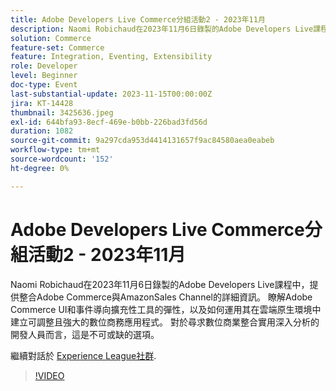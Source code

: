 ```yaml
---
title: Adobe Developers Live Commerce分組活動2 - 2023年11月
description: Naomi Robichaud在2023年11月6日錄製的Adobe Developers Live課程中，提供整合Adobe Commerce與AmazonSales Channel的詳細資訊。 瞭解Adobe Commerce UI和事件導向擴充性工具的彈性，以及如何運用其在雲端原生環境中建立可調整且強大的數位商務應用程式。 對於尋求數位商業整合實用深入分析的開發人員而言，這是不可或缺的選項。
solution: Commerce
feature-set: Commerce
feature: Integration, Eventing, Extensibility
role: Developer
level: Beginner
doc-type: Event
last-substantial-update: 2023-11-15T00:00:00Z
jira: KT-14428
thumbnail: 3425636.jpeg
exl-id: 644bfa93-8ecf-469e-b0bb-226bad3fd56d
duration: 1082
source-git-commit: 9a297cda953d4414131657f9ac84580aea0eabeb
workflow-type: tm+mt
source-wordcount: '152'
ht-degree: 0%

---
```


# Adobe Developers Live Commerce分組活動2 - 2023年11月

Naomi Robichaud在2023年11月6日錄製的Adobe Developers Live課程中，提供整合Adobe Commerce與AmazonSales Channel的詳細資訊。 瞭解Adobe Commerce UI和事件導向擴充性工具的彈性，以及如何運用其在雲端原生環境中建立可調整且強大的數位商務應用程式。 對於尋求數位商業整合實用深入分析的開發人員而言，這是不可或缺的選項。

繼續對話於 [Experience League社群](https://adobe.ly/46M7lZK).

>[!VIDEO](https://video.tv.adobe.com/v/3425636/?learn=on)
